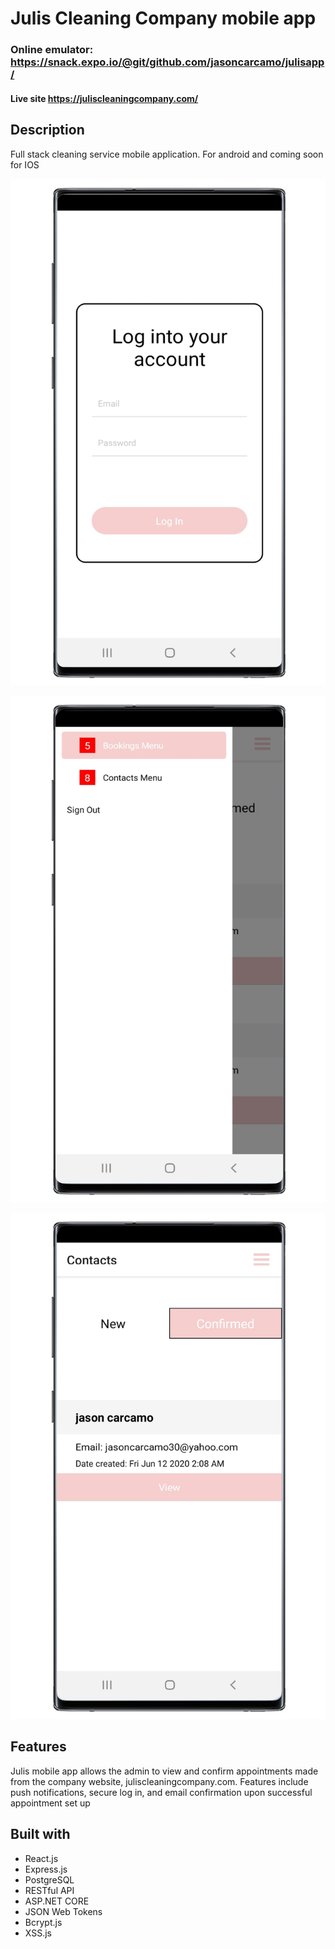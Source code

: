 # Julis Cleaning Company mobile app

### Online emulator: https://snack.expo.io/@git/github.com/jasoncarcamo/julisapp/

#### Live site https://juliscleaningcompany.com/

## Description
Full stack cleaning service mobile application. For android and coming soon for IOS

![Julis cleaning company](/github_images/julis1.png)<br/>

![Julis cleaning company](/github_images/julis2.png)<br/>

![Julis cleaning company](/github_images/julis3.png)<br/>

## Features
Julis mobile app allows the admin to view and confirm appointments made from the company website, juliscleaningcompany.com. Features include push notifications, secure log in, and email confirmation upon successful appointment set up
                            

## Built with
- React.js
- Express.js
- PostgreSQL
- RESTful API
- ASP.NET CORE
- JSON Web Tokens
- Bcrypt.js
- XSS.js